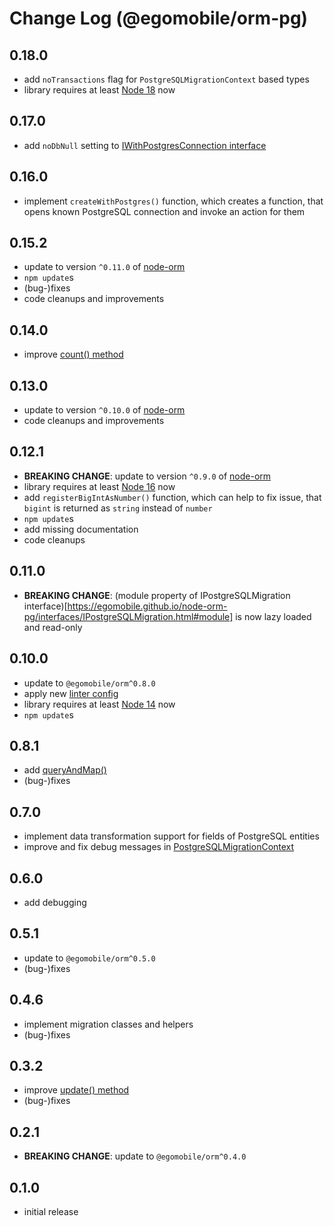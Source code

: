 # Change Log (@egomobile/orm-pg)

## 0.18.0

- add `noTransactions` flag for `PostgreSQLMigrationContext` based types
- library requires at least [Node 18](https://nodejs.org/en/blog/release/v18.0.0/) now

## 0.17.0

- add `noDbNull` setting to [IWithPostgresConnection interface](https://egomobile.github.io/node-orm-pg/interfaces/IWithPostgresConnection.html)

## 0.16.0

- implement `createWithPostgres()` function, which creates a function, that opens known PostgreSQL connection and invoke an action for them

## 0.15.2

- update to version `^0.11.0` of [node-orm](https://github.com/egomobile/node-orm)
- `npm update`s
- (bug-)fixes
- code cleanups and improvements

## 0.14.0

- improve [count() method](https://egomobile.github.io/node-orm-pg/classes/PostgreSQLDataAdapter.html#count)

## 0.13.0

- update to version `^0.10.0` of [node-orm](https://github.com/egomobile/node-orm)
- code cleanups and improvements

## 0.12.1

- **BREAKING CHANGE**: update to version `^0.9.0` of [node-orm](https://github.com/egomobile/node-orm)
- library requires at least [Node 16](https://nodejs.org/en/blog/release/v16.0.0/) now
- add `registerBigIntAsNumber()` function, which can help to fix issue, that `bigint` is returned as `string` instead of `number`
- `npm update`s
- add missing documentation
- code cleanups

## 0.11.0

- **BREAKING CHANGE**: (module property of IPostgreSQLMigration interface)[https://egomobile.github.io/node-orm-pg/interfaces/IPostgreSQLMigration.html#module] is now lazy loaded and read-only

## 0.10.0

- update to `@egomobile/orm^0.8.0`
- apply new [linter config](https://github.com/egomobile/eslint-config-ego)
- library requires at least [Node 14](https://nodejs.org/en/blog/release/v14.0.0/) now
- `npm update`s

## 0.8.1

- add [queryAndMap()](https://egomobile.github.io/node-orm-pg/classes/PostgreSQLDataAdapter.html#queryAndMap)
- (bug-)fixes

## 0.7.0

- implement data transformation support for fields of PostgreSQL entities
- improve and fix debug messages in [PostgreSQLMigrationContext](https://egomobile.github.io/node-orm-pg/classes/PostgreSQLMigrationContext.html)

## 0.6.0

- add debugging

## 0.5.1

- update to `@egomobile/orm^0.5.0`
- (bug-)fixes

## 0.4.6

- implement migration classes and helpers
- (bug-)fixes

## 0.3.2

- improve [update() method](https://egomobile.github.io/node-orm-pg/classes/PostgreSQLDataAdapter.html#update)
- (bug-)fixes

## 0.2.1

- **BREAKING CHANGE**: update to `@egomobile/orm^0.4.0`

## 0.1.0

- initial release
